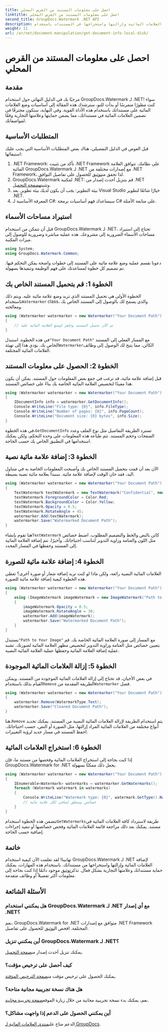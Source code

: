 ```yaml
---
title: احصل على معلومات المستند من القرص المحلي
linktitle: احصل على معلومات المستند من القرص المحلي
second_title: GroupDocs.Watermark .NET API
description: تعرف على كيفية إضافة العلامات المائية وإزالتها واستخراجها في المستندات باستخدام GroupDocs للعلامة المائية لـ .NET باستخدام هذا الدليل الشامل خطوة بخطوة.
weight: 11
url: /ar/net/document-manipulation/get-document-info-local-disk/
---
```


# احصل على معلومات المستند من القرص المحلي

## مقدمة
مرحبًا بك في الدليل النهائي حول استخدام GroupDocs.Watermark لـ .NET! سواء كنت مطورًا متمرسًا أو بدأت للتو، سترشدك هذه المقالة إلى أساسيات وضع العلامات المائية على مستنداتك باستخدام هذه الأداة القوية. وفي النهاية، ستكون محترفًا في تضمين العلامات المائية في مستنداتك، مما يضمن حمايتها وعلامتها التجارية وفقًا لمواصفاتك.
## المتطلبات الأساسية
قبل الغوص في الدليل التفصيلي، هناك بعض المتطلبات الأساسية التي يجب عليك استيفائها:
1.  .NET Framework: تأكد من تثبيت .NET Framework على نظامك. تتوافق العلامة المائية GroupDocs.Watermark لـ .NET مع إصدارات مختلفة من .NET Framework، لذا تحقق من[توثيق](https://tutorials.groupdocs.com/Watermark/net/) للحصول على تفاصيل التوافق.
2.  GroupDocs.Watermark لمكتبة .NET: قم بتنزيل أحدث إصدار من .NET وتثبيته[صفحة التحميل](https://releases.groupdocs.com/Watermark/net/).
3. بيئة التطوير: يجب أن يكون لديك بيئة تطوير. يعد Visual Studio خيارًا شائعًا لتطوير .NET.
4. المعرفة الأساسية لـ C#: سيساعدك فهم أساسيات برمجة C# على متابعة الأمثلة.
## استيراد مساحات الأسماء
قبل أن تتمكن من استخدام GroupDocs.Watermark لـ .NET، تحتاج إلى استيراد مساحات الأسماء الضرورية إلى مشروعك. هذه عملية مباشرة وضرورية للوصول إلى ميزات المكتبة.
```csharp
using System;
using GroupDocs.Watermark.Common;
```
دعونا نقسم عملية وضع علامة مائية على المستند إلى خطوات واضحة يمكن التحكم فيها. تم تصميم كل خطوة لمساعدتك على فهم الوظيفة وتنفيذها بسهولة.
## الخطوة 1: قم بتحميل المستند الخاص بك
 الخطوة الأولى هي تحميل المستند الذي تريد وضع علامة مائية عليه. ويتم ذلك باستخدام`Watermarker` class، والذي يسمح لك بالوصول إلى المستند الخاص بك ومعالجته.
```csharp
using (Watermarker watermarker = new Watermarker("Your Document Path"))
{
    // تم الآن تحميل المستند وجاهز لوضع العلامة المائية عليه
}
```
 في هذه الخطوة، استبدل`"Your Document Path"` مع المسار الفعلي إلى المستند الخاص بك. يؤدي هذا إلى تهيئة`Watermarker`الكائن، مما يتيح لك الوصول إلى وظائف العلامات المائية المختلفة.
## الخطوة 2: الحصول على معلومات المستند
قبل إضافة علامة مائية، قد ترغب في جمع بعض المعلومات حول المستند. يمكن أن يكون هذا مفيدًا لتخصيص العلامة المائية الخاصة بك بناءً على خصائص المستند.

```csharp
using (Watermarker watermarker = new Watermarker("Your Document Path"))
{
    IDocumentInfo info = watermarker.GetDocumentInfo();
    Console.WriteLine("File type: {0}", info.FileType);
    Console.WriteLine("Number of pages: {0}", info.PageCount);
    Console.WriteLine("Document size: {0} bytes", info.Size);
}
```
 في هذه الخطوة،`GetDocumentInfo` تسترد الطريقة التفاصيل مثل نوع الملف وعدد الصفحات وحجم المستند. تتم طباعة هذه المعلومات على وحدة التحكم، ولكن يمكنك استخدامها في التطبيق الخاص بك حسب الحاجة.
## الخطوة 3: إضافة علامة مائية نصية
الآن بعد أن قمت بتحميل المستند الخاص بك وأصبحت المعلومات الخاصة به في متناول اليد، فقد حان الوقت لإضافة علامة مائية. سنبدأ بعلامة مائية نصية بسيطة.

```csharp
using (Watermarker watermarker = new Watermarker("Your Document Path"))
{
    TextWatermark textWatermark = new TextWatermark("Confidential", new Font("Arial", 36));
    textWatermark.ForegroundColor = Color.Red;
    textWatermark.BackgroundColor = Color.Yellow;
    textWatermark.Opacity = 0.5;
    textWatermark.RotateAngle = 45;
    watermarker.Add(textWatermark);
    watermarker.Save("Watermarked Document Path");
}
```
 هنا تقوم بإنشاء`TextWatermark` كائن بالنص والخط والتصميم المطلوب. اضبط خصائص مثل اللون والعتامة وزاوية التدوير لتناسب احتياجاتك. وأخيرًا، تتم إضافة العلامة المائية إلى المستند وحفظها في المسار المحدد.
## الخطوة 4: إضافة علامة مائية للصورة
العلامات المائية النصية رائعة، ولكن ماذا لو كنت تريد إضافة شعار أو صورة أخرى؟ تغطي هذه الخطوة كيفية إضافة علامة مائية للصورة.

```csharp
using (Watermarker watermarker = new Watermarker("Your Document Path"))
{
    using (ImageWatermark imageWatermark = new ImageWatermark("Path to Your Image"))
    {
        imageWatermark.Opacity = 0.5;
        imageWatermark.RotateAngle = 30;
        watermarker.Add(imageWatermark);
        watermarker.Save("Watermarked Document Path");
    }
}
```
 يستبدل`"Path to Your Image"` مع المسار إلى صورة العلامة المائية الخاصة بك. قم بتعيين خصائص مثل العتامة وزاوية التدوير لتخصيص مظهر العلامة المائية لصورتك. تشبه عملية إضافة العلامة المائية وحفظها عملية العلامة المائية النصية.
## الخطوة 5: إزالة العلامات المائية الموجودة
 في بعض الأحيان، قد تحتاج إلى إزالة العلامات المائية الموجودة من المستند. ويمكن القيام بذلك باستخدام`Remove` الطريقة المقدمة من`Watermarker` فصل.

```csharp
using (Watermarker watermarker = new Watermarker("Your Document Path"))
{
    watermarker.Remove(WatermarkType.Text);
    watermarker.Save("Cleaned Document Path");
}
```
 هنا،`Remove` يتم استخدام الطريقة لإزالة العلامات المائية النصية من المستند. يمكنك تحديد أنواع مختلفة من العلامات المائية المراد إزالتها، مثل الصورة أو النص، حسب احتياجاتك. احفظ المستند في مسار جديد لرؤية التغييرات.
## الخطوة 6: استخراج العلامات المائية
إذا كنت بحاجة إلى استخراج العلامات المائية وفحصها من مستند ما، فإن GroupDocs.Watermark for .NET يجعل ذلك ممكنًا بسهولة.

```csharp
using (Watermarker watermarker = new Watermarker("Your Document Path"))
{
    IEnumerable<Watermark> watermarks = watermarker.GetWatermarks();
    foreach (Watermark watermark in watermarks)
    {
        Console.WriteLine("Watermark type: {0}", watermark.GetType().Name);
        // خصائص ومنطق إضافي لكل علامة مائية
    }
}
```
 تتضمن هذه الخطوة استخدام`GetWatermarks`طريقة لاسترداد كافة العلامات المائية في مستند. يمكنك بعد ذلك مراجعة قائمة العلامات المائية وفحص خصائصها أو تنفيذ إجراءات إضافية حسب الحاجة.
## خاتمة
 تهانينا! لقد تعلمت الآن كيفية استخدام GroupDocs.Watermark لـ .NET لإضافة العلامات المائية وإزالتها واستخراجها من مستنداتك. باستخدام هذه المهارات، يمكنك حماية مستنداتك وعلامتها التجارية بشكل فعال. تذكر[توثيق](https://tutorials.groupdocs.com/Watermark/net/) موجود دائمًا إذا كنت بحاجة إلى معلومات أكثر تفصيلاً أو وظائف متقدمة.
## الأسئلة الشائعة
### هل يمكنني استخدام GroupDocs.Watermark لـ .NET مع أي إصدار .NET؟
 نعم، GroupDocs.Watermark for .NET متوافق مع إصدارات .NET Framework المختلفة. افحص ال[توثيق](https://tutorials.groupdocs.com/Watermark/net/) للحصول على تفاصيل.
### أين يمكنني تنزيل GroupDocs.Watermark لـ .NET؟
 يمكنك تنزيل أحدث إصدار من[صفحة التحميل](https://releases.groupdocs.com/Watermark/net/).
### كيف أحصل على ترخيص مؤقت؟
 يمكنك الحصول على ترخيص مؤقت من[صفحة الترخيص المؤقتة](https://purchase.groupdocs.com/temporary-license/).
### هل هناك نسخة تجريبية مجانية متاحة؟
 نعم، يمكنك بدء نسخة تجريبية مجانية من خلال زيارة الموقع[صفحة تجريبية مجانية](https://releases.groupdocs.com/).
### أين يمكنني الحصول على الدعم إذا واجهت مشاكل؟
 الدعم متاح على[منتدى العلامات المائية لـ GroupDocs](https://forum.groupdocs.com/c/watermark/19).
